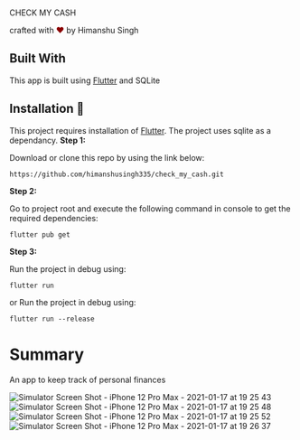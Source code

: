 <br>
<p align="left">
CHECK MY CASH
</p>
<p align="left">
crafted with <span style="color: #8b0000;">&hearts;</span> by Himanshu Singh
</p>

## Built With

This app is built using [Flutter](https://flutter.dev/) and SQLite
## Installation 🔧

This project requires installation of [Flutter](https://flutter.dev/). The project uses sqlite as a dependancy.
**Step 1:**

Download or clone this repo by using the link below:

```
https://github.com/himanshusingh335/check_my_cash.git
```

**Step 2:**

Go to project root and execute the following command in console to get the required dependencies: 

```
flutter pub get 
```

**Step 3:**

Run the project in debug using:

```
flutter run
```

or Run the project in debug using:
```
flutter run --release
```

# Summary

An app to keep track of personal finances

![Simulator Screen Shot - iPhone 12 Pro Max - 2021-01-17 at 19 25 43](https://user-images.githubusercontent.com/61236944/104845205-2160ea80-58fa-11eb-896c-d06c2ffe985a.png)
![Simulator Screen Shot - iPhone 12 Pro Max - 2021-01-17 at 19 25 48](https://user-images.githubusercontent.com/61236944/104845207-23c34480-58fa-11eb-8076-ae43e2996b11.png)
![Simulator Screen Shot - iPhone 12 Pro Max - 2021-01-17 at 19 25 52](https://user-images.githubusercontent.com/61236944/104845211-24f47180-58fa-11eb-8fa6-afc58dbc0f54.png)
![Simulator Screen Shot - iPhone 12 Pro Max - 2021-01-17 at 19 26 37](https://user-images.githubusercontent.com/61236944/104845212-258d0800-58fa-11eb-858f-87405cc4a3aa.png)




